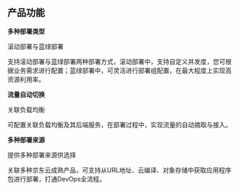 ## 产品功能

**多种部署类型**

滚动部署与蓝绿部署

支持滚动部署与蓝绿部署两种部署方式，滚动部署中，支持自定义并发度，您可根据业务需求进行配置；蓝绿部署中，可灵活进行部署组配置，在最大程度上实现高资源利用率。

**流量自动切换**

关联负载均衡

可配置关联负载均衡及其后端服务，在部署过程中，实现流量的自动摘取与接入。

**多种部署来源**

提供多种部署来源供选择

关联多种京东云成熟产品，可支持从URL地址、云编译、对象存储中获取应用程序包进行部署，打通DevOps全流程。
